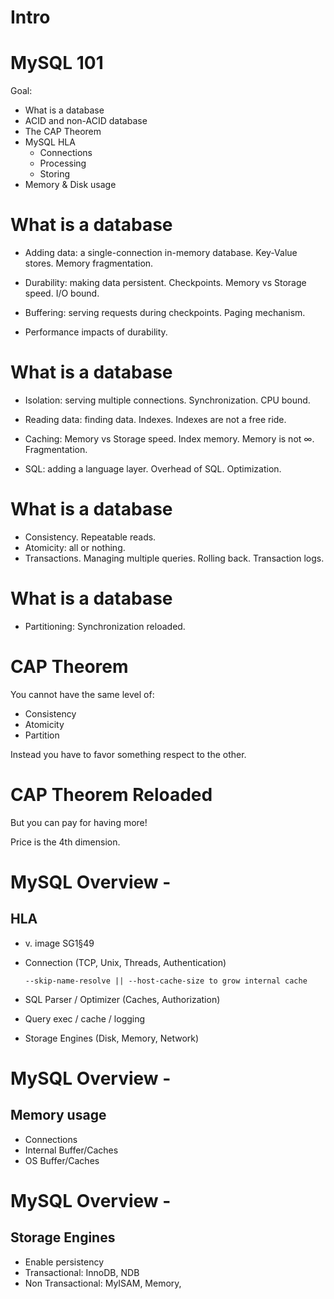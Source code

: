 # Intro

# MySQL 101

Goal:

  - What is a database
  - ACID and non-ACID database
  - The CAP Theorem
  - MySQL HLA
    - Connections
    - Processing
    - Storing
  - Memory & Disk usage




# What is a database

  - Adding data: a single-connection in-memory database. Key-Value stores. Memory fragmentation.
  
  - Durability: making data persistent. Checkpoints. Memory vs Storage speed. I/O bound.
    
  - Buffering: serving requests during checkpoints. Paging mechanism.
  
  - Performance impacts of durability.


# What is a database

  - Isolation: serving multiple connections. Synchronization. CPU bound.
  
  - Reading data: finding data. Indexes. Indexes are not a free ride. 
    
  - Caching: Memory vs Storage speed. Index memory. Memory is not $\infty$. Fragmentation.

  - SQL: adding a language layer. Overhead of SQL. Optimization. 


# What is a database

  - Consistency. Repeatable reads.
  - Atomicity: all or nothing.
  - Transactions. Managing multiple queries. Rolling back. Transaction logs.


# What is a database

  - Partitioning: Synchronization reloaded.


# CAP Theorem
You cannot have the same level of:
 
 - Consistency 
 - Atomicity
 - Partition
 
Instead you have to favor something respect to the other.


    

# CAP Theorem Reloaded

But you can pay for having more!
 
Price is the 4th dimension.




# MySQL Overview - 
## HLA

  - v. image SG1§49
  - Connection (TCP, Unix, Threads, Authentication) 
    
        --skip-name-resolve || --host-cache-size to grow internal cache

  - SQL Parser / Optimizer (Caches, Authorization)

  - Query exec / cache / logging

  - Storage Engines (Disk, Memory, Network)

# MySQL Overview - 
## Memory usage
  - Connections
  - Internal Buffer/Caches
  - OS Buffer/Caches

# MySQL Overview - 
## Storage Engines

  - Enable persistency
  - Transactional: InnoDB, NDB
  - Non Transactional: MyISAM, Memory,
  
  
